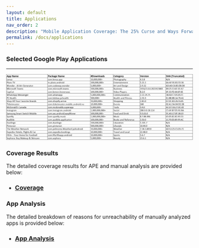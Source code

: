 ```yaml
---
layout: default
title: Applications
nav_order: 2
description: "Mobile Application Coverage: The 25% Curse and Ways Forward"
permalink: /docs/applications
---
```


### Selected Google Play Applications
---

![](../assets/images/apps-trunc.png)


### Coverage Results

The detailed coverage results for APE and manual analysis are provided below:
* ### [Coverage](../assets/data/CoverageResults.xlsx)


### App Analysis

The detailed breakdown of reasons for unreachability of manually analyzed apps is provided below:
* ### [App Analysis](../assets/data/AppAnalysis.xlsx)